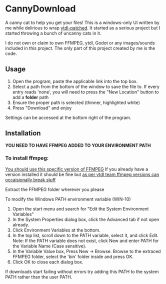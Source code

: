 # CannyDownload
A canny cat to help you get your files!
This is a windows-only UI written by me while delirious to wrap [ytdl-patched](https://github.com/ytdl-patched/ytdl-patched). It started as a serious project but I started throwing a bunch of uncanny cats in it.

I do not own or claim to own FFMPEG, ytdl, Godot or any images/sounds included in this project. The only part of this project created by me is the code.

## Usage

1. Open the program, paste the applicable link into the top box.
2. Select a path from the bottom of the window to save the file to. If every entry reads 'none', you will need to press the "New Location" button to add a **folder** path
3. Ensure the proper path is selected (thinner, highlighted white)
4. Press "Download" and enjoy

Settings can be accessed at the bottom right of the program.

## Installation

**YOU NEED TO HAVE FFMPEG ADDED TO YOUR ENVIRONMENT PATH**
### To install ffmpeg:
[You should use this specific version of FFMPEG](https://www.gyan.dev/ffmpeg/builds/ffmpeg-release-essentials.zip)
If you already have a version installed it should be fine but [as per ytdl team ffmpeg versions can occaisionally break stuff](https://github.com/ytdl-patched/ytdl-patched/blob/ytdlp/README.md)

Extract the FFMPEG folder wherever you please

To modify the Windows PATH environment variable (WIN-10)
<ol>
<li>Open the start menu and search for "Edit the System Environment Variables"</li>
<li>In the System Properties dialog box, click the Advanced tab if not open already.</li>
<li>Click Environment Variables at the bottom.</li>
<li>In the top list, scroll down to the PATH variable, select it, and click Edit. Note: If the PATH variable does not exist, click New and enter PATH for the Variable Name (Case sensitive).</li>
<li>In the Variable Value box, Press New -> Browse. Browse to the extraced FFMPEG folder, select the 'bin' folder inside and press OK.</li>
<li>Click OK to close each dialog box.</li>
</ol>

If downloads start failing without errors try adding this PATH to the system PATH rather than the user PATH.
